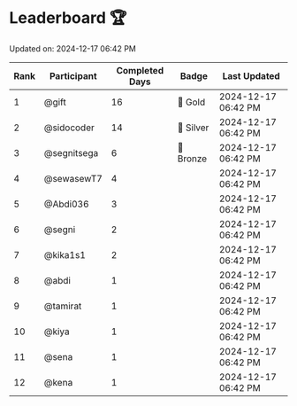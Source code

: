 # Leaderboard 🏆

Updated on: 2024-12-17 06:42 PM

| Rank | Participant       | Completed Days | Badge      | Last Updated         |
|------|-------------------|----------------|------------|----------------------|
| 1    | @gift             | 16             | 🏅 Gold     | 2024-12-17 06:42 PM |
| 2    | @sidocoder        | 14             | 🥈 Silver   | 2024-12-17 06:42 PM |
| 3    | @segnitsega       | 6              | 🥉 Bronze   | 2024-12-17 06:42 PM |
| 4    | @sewasewT7        | 4              |            | 2024-12-17 06:42 PM |
| 5    | @Abdi036          | 3              |            | 2024-12-17 06:42 PM |
| 6    | @segni            | 2              |            | 2024-12-17 06:42 PM |
| 7    | @kika1s1          | 2              |            | 2024-12-17 06:42 PM |
| 8    | @abdi             | 1              |            | 2024-12-17 06:42 PM |
| 9    | @tamirat          | 1              |            | 2024-12-17 06:42 PM |
| 10   | @kiya             | 1              |            | 2024-12-17 06:42 PM |
| 11   | @sena             | 1              |            | 2024-12-17 06:42 PM |
| 12   | @kena             | 1              |            | 2024-12-17 06:42 PM |
